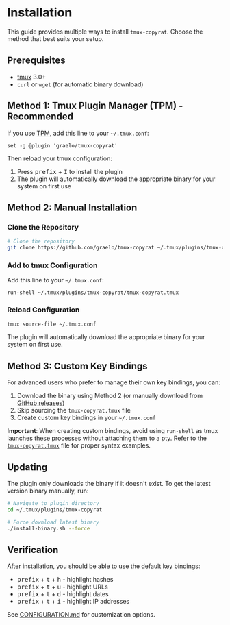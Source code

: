 # Installation

This guide provides multiple ways to install `tmux-copyrat`. Choose the method that best suits your setup.

## Prerequisites

- [tmux](https://tmux.github.io) 3.0+
- `curl` or `wget` (for automatic binary download)

## Method 1: Tmux Plugin Manager (TPM) - Recommended

If you use [TPM](https://github.com/tmux-plugins/tpm), add this line to your `~/.tmux.conf`:

```tmux
set -g @plugin 'graelo/tmux-copyrat'
```

Then reload your tmux configuration:

1. Press <kbd>prefix</kbd> + <kbd>I</kbd> to install the plugin
2. The plugin will automatically download the appropriate binary for your system on first use

## Method 2: Manual Installation

### Clone the Repository

```bash
# Clone the repository
git clone https://github.com/graelo/tmux-copyrat ~/.tmux/plugins/tmux-copyrat
```

### Add to tmux Configuration

Add this line to your `~/.tmux.conf`:

```tmux
run-shell ~/.tmux/plugins/tmux-copyrat/tmux-copyrat.tmux
```

### Reload Configuration

```bash
tmux source-file ~/.tmux.conf
```

The plugin will automatically download the appropriate binary for your system on first use.

## Method 3: Custom Key Bindings

For advanced users who prefer to manage their own key bindings, you can:

1. Download the binary using Method 2 (or manually download from [GitHub releases](https://github.com/graelo/tmux-copyrat/releases))
2. Skip sourcing the `tmux-copyrat.tmux` file
3. Create custom key bindings in your `~/.tmux.conf`

**Important**: When creating custom bindings, avoid using `run-shell` as tmux launches these processes without attaching them to a pty. Refer to the [`tmux-copyrat.tmux`](https://raw.githubusercontent.com/graelo/tmux-copyrat/main/tmux-copyrat.tmux) file for proper syntax examples.

## Updating

The plugin only downloads the binary if it doesn't exist. To get the latest version binary manually, run:

```bash
# Navigate to plugin directory
cd ~/.tmux/plugins/tmux-copyrat

# Force download latest binary
./install-binary.sh --force
```

## Verification

After installation, you should be able to use the default key bindings:

- <kbd>prefix</kbd> + <kbd>t</kbd> + <kbd>h</kbd> - highlight hashes
- <kbd>prefix</kbd> + <kbd>t</kbd> + <kbd>u</kbd> - highlight URLs
- <kbd>prefix</kbd> + <kbd>t</kbd> + <kbd>d</kbd> - highlight dates
- <kbd>prefix</kbd> + <kbd>t</kbd> + <kbd>i</kbd> - highlight IP addresses

See [CONFIGURATION.md](CONFIGURATION.md) for customization options.
